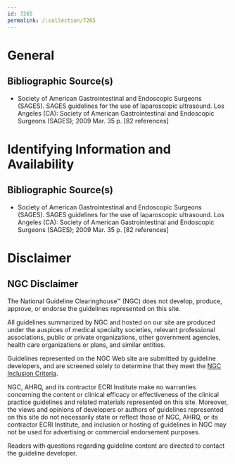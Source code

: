 ```yaml
---
id: 7265
permalink: /:collection/7265
---
```


# General

## Bibliographic Source(s)

- Society of American Gastrointestinal and Endoscopic Surgeons (SAGES). SAGES guidelines for the use of laparoscopic ultrasound. Los Angeles (CA): Society of American Gastrointestinal and Endoscopic Surgeons (SAGES); 2009 Mar. 35 p. [82 references]

# Identifying Information and Availability

## Bibliographic Source(s)

- Society of American Gastrointestinal and Endoscopic Surgeons (SAGES). SAGES guidelines for the use of laparoscopic ultrasound. Los Angeles (CA): Society of American Gastrointestinal and Endoscopic Surgeons (SAGES); 2009 Mar. 35 p. [82 references]

# Disclaimer

## NGC Disclaimer

The National Guideline Clearinghouse™ (NGC) does not develop, produce, approve, or endorse the guidelines represented on this site.

All guidelines summarized by NGC and hosted on our site are produced under the auspices of medical specialty societies, relevant professional associations, public or private organizations, other government agencies, health care organizations or plans, and similar entities.

Guidelines represented on the NGC Web site are submitted by guideline developers, and are screened solely to determine that they meet the [NGC Inclusion Criteria](/help-and-about/summaries/inclusion-criteria).

NGC, AHRQ, and its contractor ECRI Institute make no warranties concerning the content or clinical efficacy or effectiveness of the clinical practice guidelines and related materials represented on this site. Moreover, the views and opinions of developers or authors of guidelines represented on this site do not necessarily state or reflect those of NGC, AHRQ, or its contractor ECRI Institute, and inclusion or hosting of guidelines in NGC may not be used for advertising or commercial endorsement purposes.

Readers with questions regarding guideline content are directed to contact the guideline developer.

